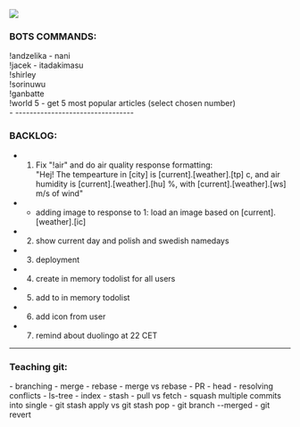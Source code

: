 <img src="src/main/resources/assets/borb.gif"/>
<h3>BOTS COMMANDS:</h3>
!andzelika - nani <br>
!jacek - itadakimasu <br>
!shirley <br>
!sorinuwu <br>
!ganbatte <br>
!world 5 - get 5 most popular articles (select chosen number) <br>
- ---------------------------------
<h3>BACKLOG:</h3>

- 1. Fix "!air" and do air quality response formatting: <br>
  "Hej! The tempearture in [city] is [current].[weather].[tp] c, and air humidity is  [current].[weather].[hu] %, with [current].[weather].[ws] m/s of wind"<br>
- + adding image to response to 1:  load an image based on [current].[weather].[ic]
- 2. show current day and polish and swedish namedays<br>
- 3. deployment <br>
- 4. create in memory todolist for all users<br>
- 5. add to in memory todolist<br>
- 6. add icon from user<br>
- 7. remind about duolingo at 22 CET<br>
- -----------------------------------------------------------
<h3>Teaching git:</h3>
- branching
- merge
- rebase
- merge vs rebase
- PR 
- head
- resolving conflicts
- ls-tree
- index
- stash
- pull vs fetch
- squash multiple commits into single
- git stash apply vs git stash pop
- git branch --merged
- git revert